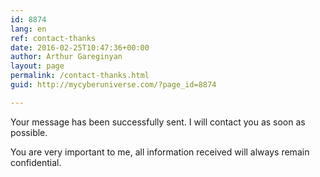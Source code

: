 ```yaml
---
id: 8874
lang: en
ref: contact-thanks
date: 2016-02-25T10:47:36+00:00
author: Arthur Gareginyan
layout: page
permalink: /contact-thanks.html
guid: http://mycyberuniverse.com/?page_id=8874

---
```

Your message has been successfully sent. I will contact you as soon as possible.

You are very important to me, all information received will always remain confidential.
